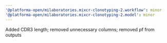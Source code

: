 ```yaml
---
'@platforma-open/milaboratories.mixcr-clonotyping-2.workflow': minor
'@platforma-open/milaboratories.mixcr-clonotyping-2.model': minor
---
```


Added CDR3 length; removed unnecessary columns; removed pf from outputs

